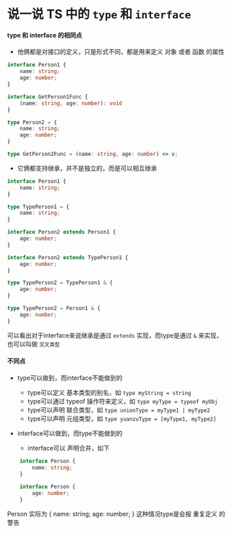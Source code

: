 # 说一说 TS 中的 `type` 和 `interface`

#### type 和 interface 的相同点

- 他俩都是对接口的定义，只是形式不同，都是用来定义 对象 或者 函数 的属性

```ts
interface Person1 {
    name: string;
    age: number;
}

interface GetPerson1Func {
    (name: string, age: number): void
}

type Person2 = {
    name: string;
    age: number;
}

type GetPerson2Func = (name: string, age: number) => v;
```

- 它俩都支持继承，并不是独立的，而是可以相互继承

```ts
interface Person1 {
    name: string;
}

type TypePerson1 = {
    name: string;
}

interface Person2 extends Person1 {
    age: number;
}

interface Person2 extends TypePerson1 {
    age: number;
}

type TypePerson2 = TypePerson1 & {
    age: number;
}

type TypePerson2 = Person1 & {
    age: number;
}
```
可以看出对于interface来说继承是通过 `extends` 实现，而type是通过 `&` 来实现，也可以叫做 `交叉类型`

#### 不同点

- type可以做到，而interface不能做到的
    - type可以定义 基本类型的别名，如 `type myString = string`
    - type可以通过 typeof 操作符来定义，如 `type myType = typeof myObj`
    - type可以声明 联合类型，如 `type unionType = myType1 | myType2`
    - type可以声明 元组类型，如 `type yuanzuType = [myType1, myType2]`

- interface可以做到，而type不能做到的
    - interface可以 声明合并，如下
```ts
    interface Person {
        name: string;
    }
    
    interface Person {
        age: number;
    }
```
Person 实际为 {
    name: string;
    age: number;
}
这种情况type是会报 重复定义 的警告